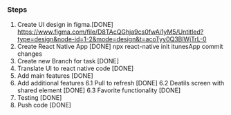 ### Steps

1. Create UI design in figma.[DONE]
   https://www.figma.com/file/D8TAcQGhja9cs0fwAi1yM5/Untitled?type=design&node-id=1-2&mode=design&t=acoTyy0Q3BlWjTrL-0
2. Create React Native App [DONE]
   npx react-native init itunesApp
   commit changes
3. Create new Branch for task [DONE]
4. Translate UI to react native code [DONE]
5. Add main features [DONE]
6. Add additional features
   6.1 Pull to refresh [DONE]
   6.2 Deatils screen with shared element [DONE]
   6.3 Favorite functionality [DONE]
7. Testing [DONE]
8. Push code [DONE]
